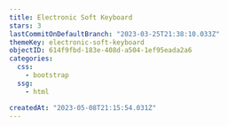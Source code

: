 ```yaml
---
title: Electronic Soft Keyboard
stars: 3
lastCommitOnDefaultBranch: "2023-03-25T21:38:10.033Z"
themeKey: electronic-soft-keyboard
objectID: 614f9fbd-183e-408d-a504-1ef95eada2a6
categories:
  css:
    - bootstrap
  ssg:
    - html

createdAt: "2023-05-08T21:15:54.031Z"
---
```

